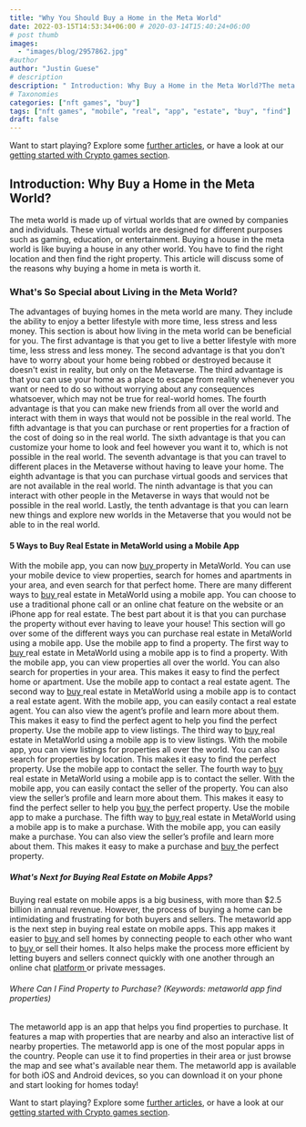 ```yaml
---
title: "Why You Should Buy a Home in the Meta World"
date: 2022-03-15T14:53:34+06:00 # 2020-03-14T15:40:24+06:00
# post thumb
images:
  - "images/blog/2957862.jpg"
#author
author: "Justin Guese"
# description
description: " Introduction: Why Buy a Home in the Meta World?The meta world is made up of virtual worlds that are owned by companies and individuals. These virtual worl"
# Taxonomies
categories: ["nft games", "buy"]
tags: ["nft games", "mobile", "real", "app", "estate", "buy", "find"]
draft: false
---
```



Want to start playing? Explore some [further articles](/blog/), or have a look at our [getting started with Crypto games section](/services/how-do-i-get-started/).


## Introduction: Why Buy a Home in the Meta World?

The meta world is made up of virtual worlds that are owned by companies and individuals. These virtual worlds are designed for different purposes such as gaming, education, or entertainment.
Buying a house in the meta world is like buying a house in any other world. You have to find the right location and then find the right property. This article will discuss some of the reasons why buying a home in meta is worth it.

### What's So Special about Living in the Meta World?

The advantages of buying homes in the meta world are many. They include the ability to enjoy a better lifestyle with more time, less stress and less money. 
This section is about how living in the meta world can be beneficial for you.
The first advantage is that you get to live a better lifestyle with more time, less stress and less money.
The second advantage is that you don't have to worry about your home being robbed or destroyed because it doesn't exist in reality, but only on the Metaverse.
The third advantage is that you can use your home as a place to escape from reality whenever you want or need to do so without worrying about any consequences whatsoever, which may not be true for real-world homes.
The fourth advantage is that you can make new friends from all over the world and interact with them in ways that would not be possible in the real world.
The fifth advantage is that you can purchase or rent properties for a fraction of the cost of doing so in the real world.
The sixth advantage is that you can customize your home to look and feel however you want it to, which is not possible in the real world.
The seventh advantage is that you can travel to different places in the Metaverse without having to leave your home.
The eighth advantage is that you can purchase virtual goods and services that are not available in the real world.
The ninth advantage is that you can interact with other people in the Metaverse in ways that would not be possible in the real world.
Lastly, the tenth advantage is that you can learn new things and explore new worlds in the Metaverse that you would not be able to in the real world.

#### 5 Ways to Buy Real Estate in MetaWorld using a Mobile App

With the mobile app, you can now [ buy ](https://accounts.binance.com/en/register?ref=37092355) property in MetaWorld. You can use your mobile device to view properties, search for homes and apartments in your area, and even search for that perfect home.
There are many different ways to [ buy ](https://accounts.binance.com/en/register?ref=37092355) real estate in MetaWorld using a mobile app. You can choose to use a traditional phone call or an online chat feature on the website or an iPhone app for real estate. The best part about it is that you can purchase the property without ever having to leave your house!
This section will go over some of the different ways you can purchase real estate in MetaWorld using a mobile app.
Use the mobile app to find a property. The first way to [ buy ](https://accounts.binance.com/en/register?ref=37092355) real estate in MetaWorld using a mobile app is to find a property. With the mobile app, you can view properties all over the world. You can also search for properties in your area. This makes it easy to find the perfect home or apartment. 
Use the mobile app to contact a real estate agent. The second way to [ buy ](https://accounts.binance.com/en/register?ref=37092355) real estate in MetaWorld using a mobile app is to contact a real estate agent. With the mobile app, you can easily contact a real estate agent. You can also view the agent’s profile and learn more about them. This makes it easy to find the perfect agent to help you find the perfect property. 
Use the mobile app to view listings. The third way to [ buy ](https://accounts.binance.com/en/register?ref=37092355) real estate in MetaWorld using a mobile app is to view listings. With the mobile app, you can view listings for properties all over the world. You can also search for properties by location. This makes it easy to find the perfect property. 
Use the mobile app to contact the seller. The fourth way to [ buy ](https://accounts.binance.com/en/register?ref=37092355) real estate in MetaWorld using a mobile app is to contact the seller. With the mobile app, you can easily contact the seller of the property. You can also view the seller’s profile and learn more about them. This makes it easy to find the perfect seller to help you [ buy ](https://accounts.binance.com/en/register?ref=37092355) the perfect property. 
Use the mobile app to make a purchase. The fifth way to [ buy ](https://accounts.binance.com/en/register?ref=37092355) real estate in MetaWorld using a mobile app is to make a purchase. With the mobile app, you can easily make a purchase. You can also view the seller’s profile and learn more about them. This makes it easy to make a purchase and [ buy ](https://accounts.binance.com/en/register?ref=37092355) the perfect property.

##### What's Next for Buying Real Estate on Mobile Apps?

Buying real estate on mobile apps is a big business, with more than $2.5 billion in annual revenue. However, the process of buying a home can be intimidating and frustrating for both buyers and sellers.
The metaworld app is the next step in buying real estate on mobile apps. This app makes it easier to [ buy ](https://accounts.binance.com/en/register?ref=37092355) and sell homes by connecting people to each other who want to [ buy ](https://accounts.binance.com/en/register?ref=37092355) or sell their homes. It also helps make the process more efficient by letting buyers and sellers connect quickly with one another through an online chat [ platform ](https://accounts.binance.com/en/register?ref=37092355) or private messages.

###### Where Can I Find Property to Purchase? (Keywords: metaworld app find properties)

The metaworld app is an app that helps you find properties to purchase. It features a map with properties that are nearby and also an interactive list of nearby properties.
The metaworld app is one of the most popular apps in the country. People can use it to find properties in their area or just browse the map and see what's available near them.
The metaworld app is available for both iOS and Android devices, so you can download it on your phone and start looking for homes today!


Want to start playing? Explore some [further articles](/blog/), or have a look at our [getting started with Crypto games section](/services/how-do-i-get-started/).

